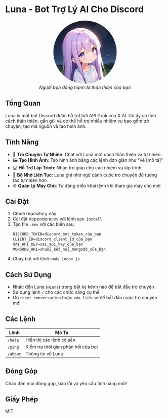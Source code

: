 # Luna - Bot Trợ Lý AI Cho Discord

<div align="center">
  <img src="./assets/luna-avatar.png" alt="Ảnh Đại Diện Bot Luna" width="200" height="200" style="border-radius: 50%;">
  <br>
  <em>Người bạn đồng hành AI thân thiện của bạn</em>
</div>

## Tổng Quan

Luna là một bot Discord được hỗ trợ bởi API Grok của X.AI. Cô ấy có tính cách thân thiện, gần gũi và có thể hỗ trợ nhiều nhiệm vụ bao gồm trò chuyện, tạo mã nguồn và tạo hình ảnh.

## Tính Năng

- 💬 **Trò Chuyện Tự Nhiên**: Chat với Luna một cách thân thiện và tự nhiên
- 🖼️ **Tạo Hình Ảnh**: Tạo hình ảnh bằng các lệnh đơn giản như "vẽ [mô tả]"
- 💻 **Hỗ Trợ Lập Trình**: Nhận trợ giúp cho các nhiệm vụ lập trình
- 🔄 **Bộ Nhớ Liên Tục**: Luna ghi nhớ ngữ cảnh cuộc trò chuyện để tương tác tự nhiên hơn
- ⚙️ **Quản Lý Máy Chủ**: Tự động triển khai lệnh khi tham gia máy chủ mới

## Cài Đặt

1. Clone repository này
2. Cài đặt dependencies với lệnh `npm install`
3. Tạo file `.env` với các biến sau:
   ```
   DISCORD_TOKEN=discord_bot_token_của_bạn
   CLIENT_ID=discord_client_id_của_bạn
   XAI_API_KEY=xai_api_key_của_bạn
   MONGODB_URI=chuỗi_kết_nối_mongodb_của_bạn
   ```
4. Chạy bot với lệnh `node index.js`

## Cách Sử Dụng

- Nhắc đến Luna (`@Luna`) trong bất kỳ kênh nào để bắt đầu trò chuyện
- Sử dụng lệnh `/` cho các chức năng cụ thể
- Gõ `reset conversation` hoặc `xóa lịch sử` để bắt đầu cuộc trò chuyện mới

## Các Lệnh

| Lệnh | Mô Tả |
|---------|-------------|
| `/help` | Hiển thị các lệnh có sẵn |
| `/ping` | Kiểm tra thời gian phản hồi của bot |
| `/about` | Thông tin về Luna |

## Đóng Góp

Chào đón mọi đóng góp, báo lỗi và yêu cầu tính năng mới!

## Giấy Phép

MIT

